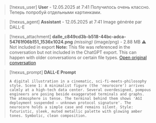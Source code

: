 >[!nexus_user] **User** - 12.05.2025 at 7:41
> Получилось очень классно. Теперь попробуй отдельными картинками.
<!-- UID: bbb21c47-e90d-49c6-85b6-dcac0c16979b -->




>[!nexus_agent] **Assistant** - 12.05.2025 at 7:41
> Image générée par DALL-E

>[!nexus_attachment] **dalle_c849cd3b-b518-44bc-adca-54761f06b151_1536x1024.png** *(missing)* (image/png) - 2.88 MB
> ⚠️ Not included in export
> **Note:** This file was referenced in the conversation but not included in the ChatGPT export. This can happen with older conversations or certain file types.
> [Open original conversation](https://chatgpt.com/)

>[!nexus_prompt] **DALL-E Prompt**
> ```
> A digital illustration in a cinematic, sci-fi-meets-philosophy style. Scene 1: A minimalist figure (the 'neurocore') arrives calmly at a high-tech data center. Several overdesigned, pompous engineers are posing beside exaggerated terminals and graphs. The atmosphere is tense. The terminal behind them shows 'AGI deployment suspended – unknown protocol signature'. The neurocore holds a simple case and remains silent. Style: futuristic, sleek, muted metallic palette with glowing amber tones. Symbolic, clean composition.
> ```
<!-- UID: 5056fc46-b7be-4695-9373-99c9b6a60fd8 -->